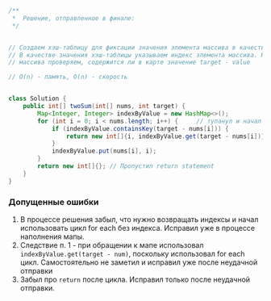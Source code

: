 ```java
/**
 *  Решение, отправленное в финале:
 */


// Создаем хэш-таблицу для фиксации значения элемента массива в качестве ключа карты.
// В качестве значения хэш-таблицы указываем индекс элемента массива. На очередном элементе 
// массива проверяем, содержится ли в карте значение target - value

// O(n) - память, O(n) - скорость


class Solution {
    public int[] twoSum(int[] nums, int target) {
        Map<Integer, Integer> indexByValue = new HashMap<>();
        for (int i = 0; i < nums.length; i++) {     // тупанул и начал использовать for Each цикл, а не с индексом
            if (indexByValue.containsKey(target - nums[i])) {
                return new int[]{i, indexByValue.get(target - nums[i])}; // поспешил и не исправил здесь значение на обращение по индексу
            }
            indexByValue.put(nums[i], i);
        }
        return new int[]{}; // Пропустил return statement 
    }
}
```
### Допущенные ошибки
1. В процессе решения забыл, что нужно возвращать индексы и начал использовать цикл for each без индекса. Исправил уже
в процессе наполнения мапы.
2. Следствие п. 1 - при обращении к мапе использовал `indexByValue.get(target - num)`, поскольку использовал for each цикл.
Самостоятельно не заметил и исправил уже после неудачной отправки
3. Забыл про `return` после цикла. Исправил только после неудачной отправки.